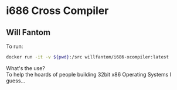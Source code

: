 # i686 Cross Compiler
## Will Fantom

To run:

```bash
docker run -it -v ${pwd}:/src willfantom/i686-xcompiler:latest
```

What's the use? \
To help the hoards of people building 32bit x86 Operating Systems I guess...